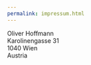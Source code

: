 ```yaml
---
permalink: impressum.html
---
```


Oliver Hoffmann<br />
Karolinengasse 31<br />
1040 Wien<br />
Austria<br />
